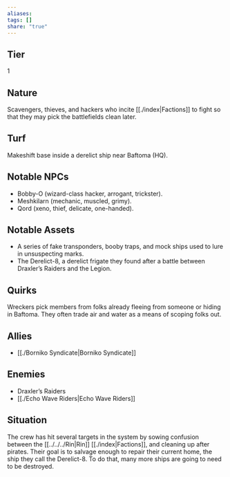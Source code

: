 ```yaml
---
aliases: 
tags: []
share: "true"
---
```

## Tier
1

## Nature
Scavengers, thieves, and hackers who incite [[./index|Factions]] to fight so that they may pick the battlefields clean later.

## Turf
Makeshift base inside a derelict ship near Baftoma (HQ).

## Notable NPCs
- Bobby-O (wizard-class hacker, arrogant, trickster).
- Meshkilarn (mechanic, muscled, grimy).
- Qord (xeno, thief, delicate, one-handed).

## Notable Assets
- A series of fake transponders, booby traps, and mock ships used to lure in unsuspecting marks.
- The Derelict-8, a derelict frigate they found after a battle between Draxler’s Raiders and the Legion.

## Quirks
Wreckers pick members from folks already fleeing from someone or hiding in Baftoma. They often trade air and water as a means of scoping folks out.

## Allies
- [[./Borniko Syndicate|Borniko Syndicate]]

## Enemies
- Draxler’s Raiders
- [[./Echo Wave Riders|Echo Wave Riders]]

## Situation
The crew has hit several targets in the system by sowing confusion between the [[../../../Rin|Rin]] [[./index|Factions]], and cleaning up after pirates. Their goal is to salvage enough to repair their current home, the ship they call the Derelict-8. To do that, many more ships are going to need to be destroyed.
